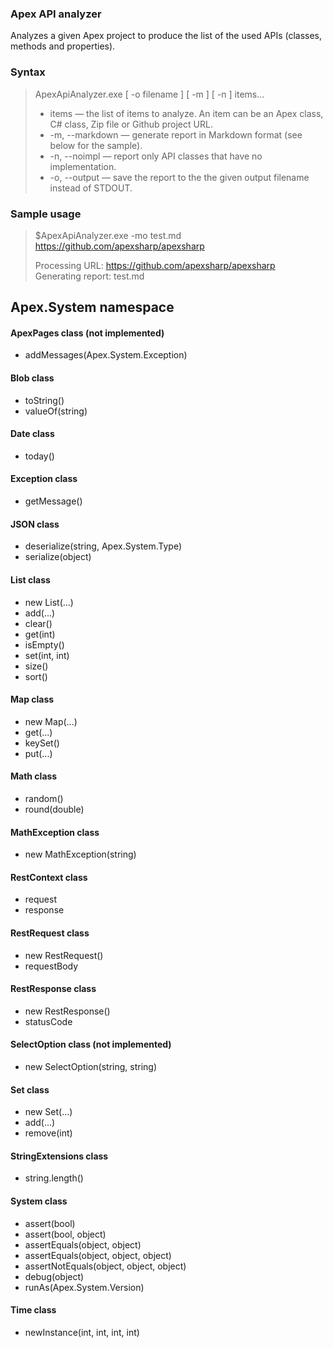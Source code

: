 ### Apex API analyzer

Analyzes a given Apex project to produce the list of the used APIs (classes, methods and properties).

### Syntax

>ApexApiAnalyzer.exe [ -o filename ] [ -m ] [ -n ] items...
>
>* items — the list of items to analyze. An item can be an Apex class, C# class, Zip file or Github project URL.
>* -m, --markdown — generate report in Markdown format (see below for the sample).
>* -n, --noimpl — report only API classes that have no implementation.
>* -o, --output — save the report to the the given output filename instead of STDOUT.

### Sample usage

>$ApexApiAnalyzer.exe -mo test.md https://github.com/apexsharp/apexsharp
>  
>Processing URL: https://github.com/apexsharp/apexsharp  
>Generating report: test.md

## Apex.System namespace
#### ApexPages class (not implemented)
* addMessages(Apex.System.Exception)
#### Blob class
* toString()
* valueOf(string)
#### Date class
* today()
#### Exception class
* getMessage()
#### JSON class
* deserialize(string, Apex.System.Type)
* serialize(object)
#### List class
* new List(...)
* add(...)
* clear()
* get(int)
* isEmpty()
* set(int, int)
* size()
* sort()
#### Map class
* new Map(...)
* get(...)
* keySet()
* put(...)
#### Math class
* random()
* round(double)
#### MathException class
* new MathException(string)
#### RestContext class
* request
* response
#### RestRequest class
* new RestRequest()
* requestBody
#### RestResponse class
* new RestResponse()
* statusCode
#### SelectOption class (not implemented)
* new SelectOption(string, string)
#### Set class
* new Set(...)
* add(...)
* remove(int)
#### StringExtensions class
* string.length()
#### System class
* assert(bool)
* assert(bool, object)
* assertEquals(object, object)
* assertEquals(object, object, object)
* assertNotEquals(object, object, object)
* debug(object)
* runAs(Apex.System.Version)
#### Time class
* newInstance(int, int, int, int)
